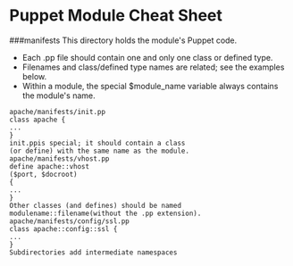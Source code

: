 # Puppet Module Cheat Sheet

###manifests
This directory holds the module's Puppet code.
* Each .pp file should contain one and only one
class or defined type.
* Filenames and class/defined type names are
related; see the examples below.
* Within a module, the special $module_name
variable always contains the module's name.


```
apache/manifests/init.pp
class apache {
...
}
init.pp​is special; it should contain a class
(or define) with the same name as the module.
apache/manifests/vhost.pp
define apache::vhost
($port, $docroot)
{
...
}
Other classes (and defines) should be named
modulename::filename​(without the .pp extension).
apache/manifests/config/ssl.pp
class apache::config::ssl {
...
}
Subdirectories add intermediate namespaces
```

